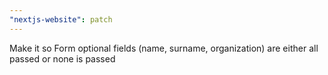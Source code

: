 ```yaml
---
"nextjs-website": patch
---
```


Make it so Form optional fields (name, surname, organization) are either all passed or none is passed
